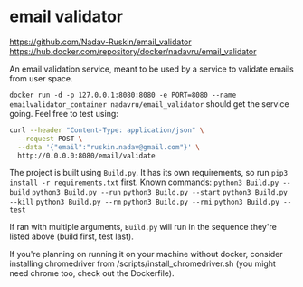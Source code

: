 # email validator
https://github.com/Nadav-Ruskin/email_validator
https://hub.docker.com/repository/docker/nadavru/email_validator


An email validation service, meant to be used by a service to validate emails from user space.


`docker run -d -p 127.0.0.1:8080:8080 -e PORT=8080 --name emailvalidator_container nadavru/email_validator` should get the service going. Feel free to test using:
```bash
curl --header "Content-Type: application/json" \
  --request POST \
  --data '{"email":"ruskin.nadav@gmail.com"}' \
  http://0.0.0.0:8080/email/validate
```

The project is built using `Build.py`. It has its own requirements, so run `pip3 install -r requirements.txt` first. Known commands:
`python3 Build.py --build`
`python3 Build.py --run`
`python3 Build.py --start`
`python3 Build.py --kill`
`python3 Build.py --rm`
`python3 Build.py --rmi`
`python3 Build.py --test`

If ran with multiple arguments, `Build.py` will run in the sequence they're listed above (build first, test last).

If you're planning on running it on your machine without docker, consider installing chromedriver from /scripts/install_chromedriver.sh (you might need chrome too, check out the Dockerfile).

